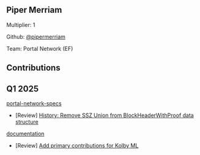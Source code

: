 ## Piper Merriam
Multiplier: 1

Github: [@pipermerriam](https://github.com/pipermerriam)

Team: Portal Network (EF)

## Contributions
## Q1 2025

[portal-network-specs](https://github.com/ethereum/portal-network-specs)
* [Review] [History: Remove SSZ Union from BlockHeaderWithProof data structure](https://github.com/ethereum/portal-network-specs/pull/362#pullrequestreview-2572917701)

[documentation](https://github.com/protocolguild/documentation)
* [Review] [Add primary contributions for Kolby ML](https://github.com/protocolguild/documentation/pull/300#pullrequestreview-2562883560)
